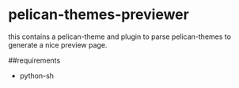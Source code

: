 pelican-themes-previewer
==========================
this contains a pelican-theme and plugin to parse pelican-themes to generate a nice preview page.

##requirements
*   python-sh
